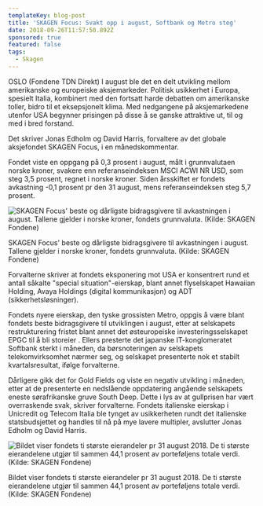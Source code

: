 ```yaml
---
templateKey: blog-post
title: 'SKAGEN Focus: Svakt opp i august, Softbank og Metro steg'
date: 2018-09-26T11:57:50.892Z
sponsored: true
featured: false
tags:
  - Skagen
---
```

OSLO (Fondene TDN Direkt) I august ble det en delt utvikling mellom amerikanske og europeiske aksjemarkeder. Politisk usikkerhet i Europa, spesielt Italia, kombinert med den fortsatt harde debatten om amerikanske toller, bidro til et eksepsjonelt klima. Med nedgangene på aksjemarkedene utenfor USA begynner prisingen på disse å se ganske attraktive ut, til og med i bred forstand.



Det skriver Jonas Edholm og David Harris, forvaltere av det globale aksjefondet SKAGEN Focus, i en månedskommentar.



Fondet viste en oppgang på 0,3 prosent i august, målt i grunnvalutaen norske kroner, svakere enn referanseindeksen MSCI ACWI NR USD, som steg 3,5 prosent, regnet i norske kroner. Siden årsskiftet er fondets avkastning -0,1 prosent pr den 31 august, mens referanseindeksen steg 5,7 prosent.

![SKAGEN Focus' beste og dårligste bidragsgivere til avkastningen i august. Tallene gjelder i norske kroner, fondets grunnvaluta. (Kilde: SKAGEN Fondene)](/img/158.png)

<span class="image-caption">SKAGEN Focus' beste og dårligste bidragsgivere til avkastningen i august. Tallene gjelder i norske kroner, fondets grunnvaluta. (Kilde: SKAGEN Fondene)</span>

Forvalterne skriver at fondets eksponering mot USA er konsentrert rund et antall såkalte "special situation"-eierskap, blant annet flyselskapet Hawaiian Holding, Avaya Holdings (digital kommunikasjon) og ADT (sikkerhetsløsninger).



Fondets nyere eierskap, den tyske grossisten Metro, oppgis å være blant fondets beste bidragsgivere til utviklingen i august, etter at selskapets restrukturering fristet blant annet det østeuropeiske investeringsselskapet EPGC til å bli storeier . Ellers presterte det japanske IT-konglomeratet Softbank sterkt i måneden, da børsnoteringen av selskapets telekomvirksomhet nærmer seg, og selskapet presenterte nok et stabilt kvartalsresultat, ifølge forvalterne.



Dårligere gikk det for Gold Fields og viste en negativ utvikling i måneden, etter at de presenterte en nedslående oppdatering angående selskapets eneste sørafrikanske gruve South Deep. Dette i lys av at gullprisen har vært overraskende svak, skriver forvalterne. Fondets italienske eierskap i Unicredit og Telecom Italia ble tynget av usikkerheten rundt det italienske statsbudsjettet og handles til nå på mye lavere multipler, avslutter Jonas Edholm og David Harris.

![Bildet viser fondets ti største eierandeler pr 31 august 2018. De ti største eierandelene utgjør til sammen 44,1 prosent av porteføljens totale verdi. (Kilde: SKAGEN Fondene)](/img/159.png)

<span class="image-caption">Bildet viser fondets ti største eierandeler pr 31 august 2018. De ti største eierandelene utgjør til sammen 44,1 prosent av porteføljens totale verdi. (Kilde: SKAGEN Fondene)</span>
